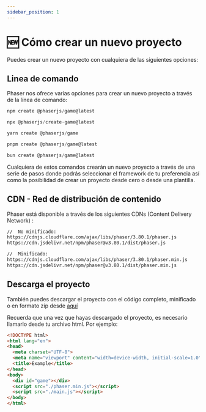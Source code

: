 ```yaml
---
sidebar_position: 1
---
```


# 🆕 Cómo crear un nuevo proyecto

Puedes crear un nuevo proyecto con cualquiera de las siguientes opciones:

## Linea de comando

Phaser nos ofrece varias opciones para crear un nuevo proyecto a través de la línea de comando:

```js
npm create @phaserjs/game@latest
```

```js
npx @phaserjs/create-game@latest
```

```js
yarn create @phaserjs/game
```

```js
pnpm create @phaserjs/game@latest
```

```js
bun create @phaserjs/game@latest
```

Cualquiera de estos comandos crearán un nuevo proyecto a través de una serie de pasos donde podrás seleccionar el framework de tu preferencia así como la posibilidad de crear un proyecto desde cero o desde una plantilla.

## CDN - Red de distribución de contenido

Phaser está disponible a través de los siguientes CDNs (Content Delivery Network) :

```txt
//  No minificado:
https://cdnjs.cloudflare.com/ajax/libs/phaser/3.80.1/phaser.js
https://cdn.jsdelivr.net/npm/phaser@v3.80.1/dist/phaser.js

//  Minificado:
https://cdnjs.cloudflare.com/ajax/libs/phaser/3.80.1/phaser.min.js
https://cdn.jsdelivr.net/npm/phaser@v3.80.1/dist/phaser.min.js

```

## Descarga el proyecto

También puedes descargar el proyecto con el código completo, minificado o en formato zip desde [aquí](https://phaser.io/download/stable)

Recuerda que una vez que hayas descargado el proyecto, es necesario llamarlo desde tu archivo html. Por ejemplo:

```html
<!DOCTYPE html>
<html lang="en">
<head>
  <meta charset="UTF-8">
  <meta name="viewport" content="width=device-width, initial-scale=1.0">
  <title>Example</title>
</head>
<body>
  <div id="game"></div>
  <script src="./phaser.min.js"></script>
  <script src="./main.js"></script>
</body>
</html>
```